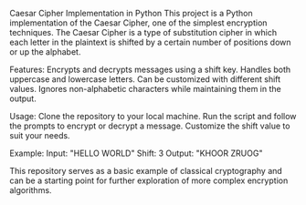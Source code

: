 Caesar Cipher Implementation in Python
This project is a Python implementation of the Caesar Cipher, one of the simplest encryption techniques. The Caesar Cipher is a type of substitution cipher in which each letter in the plaintext is shifted by a certain number of positions down or up the alphabet.

Features:
Encrypts and decrypts messages using a shift key.
Handles both uppercase and lowercase letters.
Can be customized with different shift values.
Ignores non-alphabetic characters while maintaining them in the output.

Usage:
Clone the repository to your local machine.
Run the script and follow the prompts to encrypt or decrypt a message.
Customize the shift value to suit your needs.

Example:
Input:  "HELLO WORLD"
Shift:  3
Output: "KHOOR ZRUOG"

This repository serves as a basic example of classical cryptography and can be a starting point for further exploration of more complex encryption algorithms.
